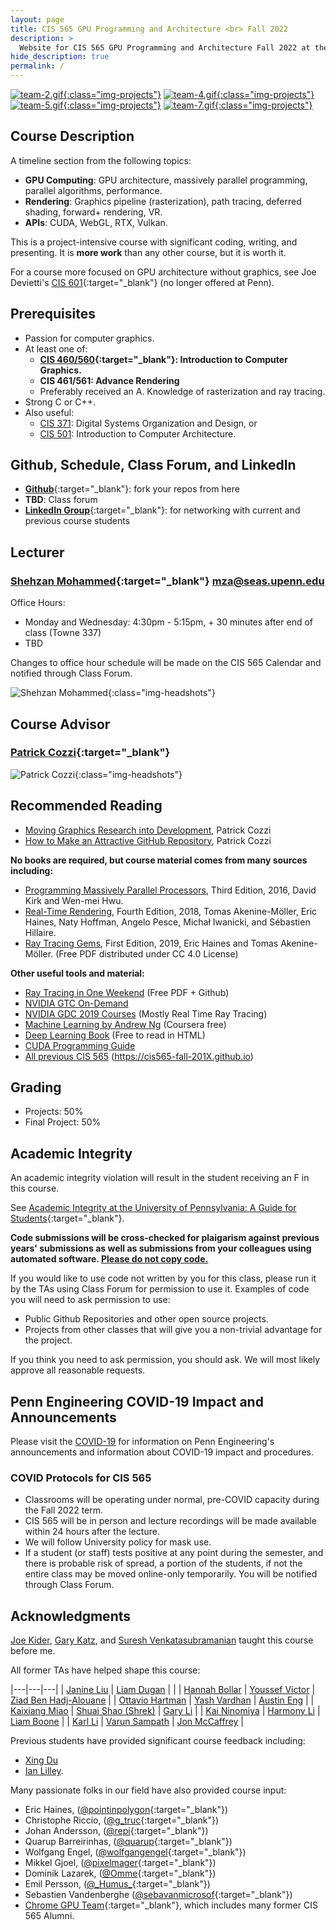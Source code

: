 ```yaml
---
layout: page
title: CIS 565 GPU Programming and Architecture <br> Fall 2022
description: >
  Website for CIS 565 GPU Programming and Architecture Fall 2022 at the University of Pennsylvania
hide_description: true
permalink: /
---
```


[![team-2.gif](/assets/images/previous_projects/team-2.gif){:class="img-projects"}](https://cis565-fall-2020.github.io/projects/)
[![team-4.gif](/assets/images/previous_projects/team-4.gif){:class="img-projects"}](https://cis565-fall-2020.github.io/projects/)
[![team-5.gif](/assets/images/previous_projects/team-5.gif){:class="img-projects"}](https://cis565-fall-2020.github.io/projects/)
[![team-7.gif](/assets/images/previous_projects/team-7.gif){:class="img-projects"}](https://cis565-fall-2020.github.io/projects/)

## Course Description

A timeline section from the following topics:

* **GPU Computing**: GPU architecture, massively parallel programming, parallel algorithms, performance.
* **Rendering**: Graphics pipeline (rasterization), path tracing, deferred shading, forward+ rendering, VR.
* **APIs**: CUDA, WebGL, RTX, Vulkan.

This is a project-intensive course with significant coding, writing, and presenting. It is **more work** than any other course, but it is worth it.

For a course more focused on GPU architecture without graphics, see Joe Devietti's [CIS 601](https://www.cis.upenn.edu/~devietti/classes/cis601-spring2017/){:target="_blank"} (no longer offered at Penn).

## Prerequisites

* Passion for computer graphics.
* At least one of:
  * **[CIS 460/560](https://www.cis.upenn.edu/~cis460/current/){:target="_blank"}: Introduction to Computer Graphics.**
  * **CIS 461/561: Advance Rendering**
  * Preferably received an A. Knowledge of rasterization and ray tracing.
* Strong C or C++.
* Also useful:
  * [CIS 371](https://www.cis.upenn.edu/~cis371/18sp/): Digital Systems Organization and Design, or
  * [CIS 501](https://www.cis.upenn.edu/~cis501/): Introduction to Computer Architecture.

## Github, Schedule, Class Forum, and LinkedIn

* [**Github**](https://github.com/CIS565-Fall-2022){:target="_blank"}: fork your repos from here
* **TBD**: Class forum
* [**LinkedIn Group**](http://www.linkedin.com/groups/GPU-Programming-Architecture-6540935){:target="_blank"}: for networking with current and previous course students

## Lecturer

### [Shehzan Mohammed](https://www.linkedin.com/in/shehzan-mohammed-a21a783a/){:target="_blank"} mza@seas.upenn.edu

Office Hours:
* Monday and Wednesday: 4:30pm - 5:15pm, + 30 minutes after end of class (Towne 337)
* TBD

Changes to office hour schedule will be made on the CIS 565 Calendar and notified through Class Forum.

![Shehzan Mohammed](/assets/images/headshots/shehzan_mohammed.jpg){:class="img-headshots"}

## Course Advisor

### [Patrick Cozzi](https://www.linkedin.com/in/patrickcozzi/){:target="_blank"}

![Patrick Cozzi](/assets/images/headshots/patrick_cozzi.jpg){:class="img-headshots"}

## Recommended Reading

* [Moving Graphics Research into Development](http://www.realtimerendering.com/blog/4472-2/), Patrick Cozzi
* [How to Make an Attractive GitHub Repository](https://github.com/pjcozzi/Articles/blob/master/CIS565/GitHubRepo/README.md), Patrick Cozzi

**No books are required, but course material comes from many sources including:**

* [Programming Massively Parallel Processors](http://www.elsevierdirect.com/morgan_kaufmann/kirk/), Third Edition, 2016, David Kirk and Wen-mei Hwu.
* [Real-Time Rendering](http://www.realtimerendering.com/), Fourth Edition, 2018, Tomas Akenine-Möller, Eric Haines, Naty Hoffman, Angelo Pesce, Michał Iwanicki, and Sébastien Hillaire.
* [Ray Tracing Gems](http://www.realtimerendering.com/raytracinggems/), First Edition, 2019, Eric Haines and Tomas Akenine-Möller. (Free PDF distributed under CC 4.0 License)

**Other useful tools and material:**

* [Ray Tracing in One Weekend](https://github.com/RayTracing/InOneWeekend) (Free PDF + Github)
* [NVIDIA GTC On-Demand](https://www.nvidia.com/en-us/on-demand/)
* [NVIDIA GDC 2019 Courses](https://1drv.ms/f/s!AiLXbdZHgbemhdpxaqFXjSRTkshtPA) (Mostly Real Time Ray Tracing)
* [Machine Learning by Andrew Ng](https://www.coursera.org/learn/machine-learning) (Coursera free)
* [Deep Learning Book](https://www.deeplearningbook.org/) (Free to read in HTML)
* [CUDA Programming Guide](https://docs.nvidia.com/cuda/cuda-c-programming-guide/index.html)
* [All previous CIS 565](https://cis565-fall-2020.github.io) (https://cis565-fall-201X.github.io)

## Grading

* Projects: 50%
* Final Project: 50%

## Academic Integrity

An academic integrity violation will result in the student receiving an F in this course.

See [Academic Integrity at the University of Pennsylvania: A Guide for Students](http://www.upenn.edu/academicintegrity/){:target="_blank"}.

**Code submissions will be cross-checked for plaigarism against previous years' submissions as well as submissions from your colleagues using automated software. <u>Please do not copy code.</u>**

If you would like to use code not written by you for this class, please run it by the TAs using Class Forum for permission to use it. Examples of code you will need to ask permission to use:

* Public Github Repositories and other open source projects.
* Projects from other classes that will give you a non-trivial advantage for the project.

If you think you need to ask permission, you should ask. We will most likely approve all reasonable requests.

## Penn Engineering COVID-19 Impact and Announcements

Please visit the [COVID-19](https://www.seas.upenn.edu/coronavirus/) for information on Penn Engineering's announcements and information about COVID-19 impact and procedures.

### COVID Protocols for CIS 565

* Classrooms will be operating under normal, pre-COVID capacity during the Fall 2022 term.
* CIS 565 will be in person and lecture recordings will be made available within 24 hours after the lecture.
* We will follow University policy for mask use.
* If a student (or staff) tests positive at any point during the semester, and there is probable risk of spread, a portion of the students, if not the entire class may be moved online-only temporarily. You will be notified through Class Forum.

## Acknowledgments

[Joe Kider](http://www.josephkider.com/), [Gary Katz](http://www.linkedin.com/pub/gary-katz/3/a40/a1b), and [Suresh Venkatasubramanian](http://www.cs.utah.edu/~suresh/web/) taught this course before me.

All former TAs have helped shape this course:

|---|---|---|
| [Janine Liu](https://www.janineliu.com/) | [Liam Dugan](http://liamdugan.com/) | |
| [Hannah Bollar](http://hannahbollar.com/)   | [Youssef Victor](http://youssefvictor.com/)        | [Ziad Ben Hadj-Alouane](https://github.com/ziedbha)  |
| [Ottavio Hartman](http://ottav.io/)         | [Yash Vardhan](https://github.com/yashv28)         | [Austin Eng](http://austin-eng.co/)                  |
| [Kaixiang Miao](http://miaokaixiang.com/)   | [Shuai Shao (Shrek)](https://shrekshao.github.io/) | [Gary Li](http://likangning93.wixsite.com/home)      |
| [Kai Ninomiya](http://kainino0x.github.io/) | [Harmony Li](http://www.harmonymli.com)            | [Liam Boone](http://liamboone.blogspot.com/)         |
| [Karl Li](http://www.yiningkarlli.com/)     | [Varun Sampath](http://vsampath.com/)              | [Jon McCaffrey](http://mccaffreydev.blogspot.com/)   |

Previous students have provided significant course feedback including:

* [Xing Du](http://www.linkedin.com/pub/xing-du/3a/626/a23)
* [Ian Lilley](http://ianlilley.wordpress.com/).

Many passionate folks in our field have also provided course input:

* Eric Haines, ([@pointinpolygon](https://twitter.com/pointinpolygon){:target="_blank"})
* Christophe Riccio, ([@g_truc](https://twitter.com/g_truc){:target="_blank"})
* Johan Andersson, ([@repi](https://twitter.com/repi){:target="_blank"})
* Quarup Barreirinhas, ([@quarup](https://twitter.com/quarup){:target="_blank"})
* Wolfgang Engel, ([@wolfgangengel](https://twitter.com/wolfgangengel){:target="_blank"})
* Mikkel Gjoel, ([@pixelmager](https://twitter.com/pixelmager){:target="_blank"})
* Dominik Lazarek, ([@Omme](https://twitter.com/Omme){:target="_blank"})
* Emil Persson, ([@\_Humus\_](https://twitter.com/_Humus_){:target="_blank"})
* Sebastien Vandenberghe ([@sebavanmicrosof](https://github.com/sebavanmicrosof){:target="_blank"})
* [Chrome GPU Team](https://www.chromium.org/developers/design-documents/chromium-graphics){:target="_blank"}, which includes many former CIS 565 Alumni.
